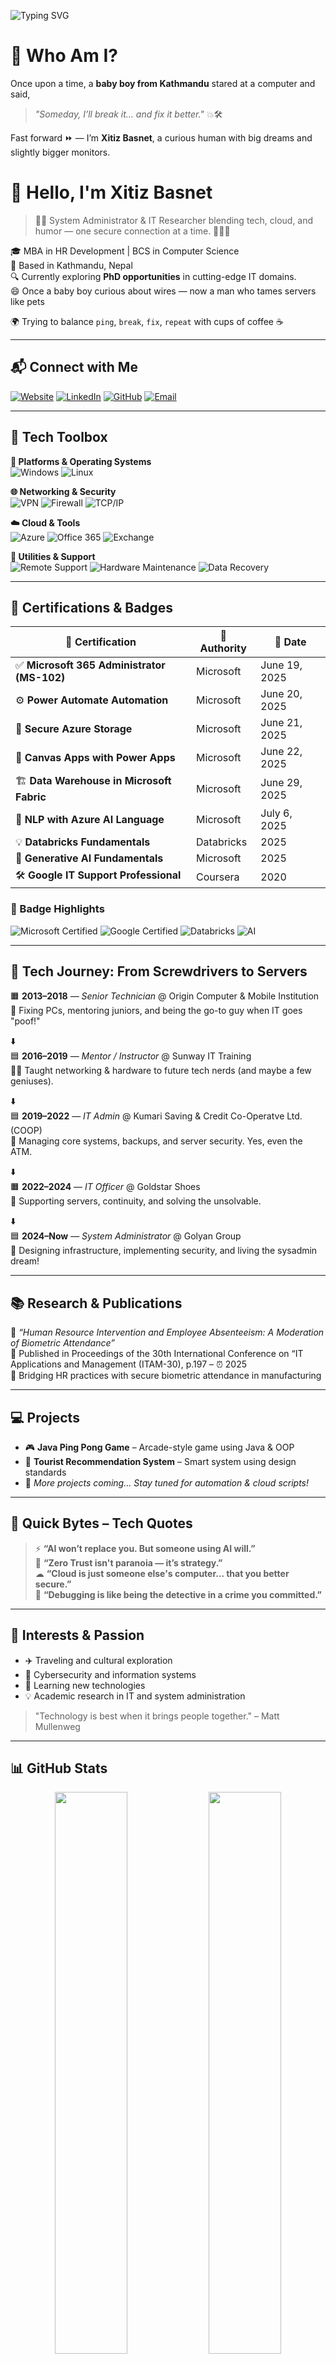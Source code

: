 <!-- Typing Header -->
![Typing SVG](https://readme-typing-svg.herokuapp.com?font=Fira+Code&duration=4000&pause=800&center=true&vCenter=true&width=1000&lines=Hi+there!+I'm+Xitiz+Basnet+%F0%9F%91%8B;System+Administrator+%7C+Cloud+Explorer+%7C+IT+Researcher;Always+Learning+Something+New...+%F0%9F%94%A5)

# 👶 Who Am I?

Once upon a time, a **baby boy from Kathmandu** stared at a computer and said,  
> _"Someday, I’ll break it... and fix it better."_ 💥🛠️

Fast forward ⏩ — I’m **Xitiz Basnet**, a curious human with big dreams and slightly bigger monitors.

# 👋 Hello, I'm **Xitiz Basnet**

> 👨‍💻 System Administrator & IT Researcher blending tech, cloud, and humor — one secure connection at a time. 🔐🌐😄

🎓 MBA in HR Development | BCS in Computer Science  
📍 Based in Kathmandu, Nepal  
🔍 Currently exploring **PhD opportunities** in cutting-edge IT domains.  
😄 Once a baby boy curious about wires — now a man who tames servers like pets

🌍 Trying to balance `ping`, `break`, `fix`, `repeat` with cups of coffee ☕

---

## 📬 Connect with Me

[![Website](https://img.shields.io/badge/-Portfolio-000?style=for-the-badge&logo=google-chrome&logoColor=white)](https://xitizbasnet.com.np)
[![LinkedIn](https://img.shields.io/badge/-LinkedIn-0072b1?style=for-the-badge&logo=linkedin&logoColor=white)](https://www.linkedin.com/in/xitizbasnet/)
[![GitHub](https://img.shields.io/badge/-GitHub-black?style=for-the-badge&logo=github&logoColor=white)](https://github.com/xitizbasnet)
[![Email](https://img.shields.io/badge/-Email-red?style=for-the-badge&logo=gmail&logoColor=white)](mailto:xitiz.basnet1@gmail.com)

---

## 🧠 Tech Toolbox

**🔧 Platforms & Operating Systems**  
![Windows](https://img.shields.io/badge/Windows-0078D6?style=flat&logo=windows&logoColor=white)
![Linux](https://img.shields.io/badge/Linux-FCC624?style=flat&logo=linux&logoColor=black)

**🌐 Networking & Security**  
![VPN](https://img.shields.io/badge/VPN-Secured-green?style=flat&logo=fortinet&logoColor=white)
![Firewall](https://img.shields.io/badge/Firewall-Active-critical?style=flat&logo=cisco&logoColor=white)
![TCP/IP](https://img.shields.io/badge/TCP%2FIP-Protocol-informational?style=flat&logo=protocolsio&logoColor=white)

**☁️ Cloud & Tools**  
![Azure](https://img.shields.io/badge/Microsoft%20Azure-0089D6?style=flat&logo=microsoftazure&logoColor=white)
![Office 365](https://img.shields.io/badge/Microsoft%20365-D83B01?style=flat&logo=microsoft&logoColor=white)
![Exchange](https://img.shields.io/badge/Exchange%20Server-0078D4?style=flat&logo=microsoft&logoColor=white)

**🧰 Utilities & Support**  
![Remote Support](https://img.shields.io/badge/Remote%20Support-Enabled-blue?style=flat&logo=teamviewer&logoColor=white)
![Hardware Maintenance](https://img.shields.io/badge/Hardware%20Maintenance-Active-green?style=flat&logo=hp&logoColor=white)
![Data Recovery](https://img.shields.io/badge/Data%20Recovery-Ongoing-orange?style=flat&logo=veritas&logoColor=white)

---

## 🧾 Certifications & Badges

| 📜 Certification | 🎯 Authority | 📆 Date |
|------------------|-------------|--------|
| ✅ **Microsoft 365 Administrator (MS-102)** | Microsoft | June 19, 2025 |
| ⚙️ **Power Automate Automation** | Microsoft | June 20, 2025 |
| 🔐 **Secure Azure Storage** | Microsoft | June 21, 2025 |
| 🧱 **Canvas Apps with Power Apps** | Microsoft | June 22, 2025 |
| 🏗️ **Data Warehouse in Microsoft Fabric** | Microsoft | June 29, 2025 |
| 🧠 **NLP with Azure AI Language** | Microsoft | July 6, 2025 |
| 💡 **Databricks Fundamentals** | Databricks | 2025 |
| 🧬 **Generative AI Fundamentals** | Microsoft | 2025 |
| 🛠️ **Google IT Support Professional** | Coursera | 2020 |

### 🏅 Badge Highlights  
![Microsoft Certified](https://img.shields.io/badge/Microsoft%20Certified-0078D4?style=flat&logo=microsoft&logoColor=white)
![Google Certified](https://img.shields.io/badge/Google%20IT%20Support-4285F4?style=flat&logo=google&logoColor=white)
![Databricks](https://img.shields.io/badge/Databricks-Fundamentals-red?style=flat&logo=databricks&logoColor=white)
![AI](https://img.shields.io/badge/Generative%20AI-Fundamentals-6f42c1?style=flat&logo=OpenAI&logoColor=white)

---

## 🧭 Tech Journey: From Screwdrivers to Servers

🟧 **2013–2018** — *Senior Technician* @ Origin Computer & Mobile Institution  
🔧 Fixing PCs, mentoring juniors, and being the go-to guy when IT goes "poof!"

⬇️  
🟦 **2016–2019** — *Mentor / Instructor* @ Sunway IT Training  
🧑‍🏫 Taught networking & hardware to future tech nerds (and maybe a few geniuses).

⬇️  
🟦 **2019–2022** — *IT Admin* @ Kumari Saving & Credit Co-Operatve Ltd. (COOP)  
💼 Managing core systems, backups, and server security. Yes, even the ATM.

⬇️  
🟧 **2022–2024** — *IT Officer* @ Goldstar Shoes  
👟 Supporting servers, continuity, and solving the unsolvable.

⬇️  
🟦 **2024–Now** — *System Administrator* @ Golyan Group  
🚀 Designing infrastructure, implementing security, and living the sysadmin dream!

---

## 📚 Research & Publications

📝 *“Human Resource Intervention and Employee Absenteeism: A Moderation of Biometric Attendance”*  
📍 Published in Proceedings of the 30th International Conference on “IT Applications and Management (ITAM-30), p.197 – ⏰ 2025  
🧠 Bridging HR practices with secure biometric attendance in manufacturing  

---

## 💻 Projects

- 🎮 **Java Ping Pong Game** – Arcade-style game using Java & OOP  
- 🧭 **Tourist Recommendation System** – Smart system using design standards  
- 🧪 *More projects coming... Stay tuned for automation & cloud scripts!*

---

## 📢 Quick Bytes – Tech Quotes

> ⚡ **“AI won’t replace you. But someone using AI will.”**  
> 🔐 **“Zero Trust isn't paranoia — it’s strategy.”**  
> ☁ **“Cloud is just someone else's computer... that you better secure.”**  
> 🐞 **“Debugging is like being the detective in a crime you committed.”**

---

## 🌱 Interests & Passion

- ✈️ Traveling and cultural exploration  
- 🔐 Cybersecurity and information systems  
- 🧪 Learning new technologies  
- 💡 Academic research in IT and system administration  

> "Technology is best when it brings people together." – Matt Mullenweg

---

## 📊 GitHub Stats

<p align="center">
  <img src="https://github-readme-stats.vercel.app/api?username=xitizbasnet&show_icons=true&theme=gruvbox&border_radius=10" width="48%"/>  
  <img src="https://github-readme-stats.vercel.app/api/top-langs/?username=xitizbasnet&layout=compact&theme=gruvbox&border_radius=10" width="48%"/>
</p>

<p align="center">
  <img src="https://github-readme-streak-stats.herokuapp.com/?user=xitizbasnet&theme=gruvbox&hide_border=true" width="60%"/>
</p>

---

## 🤖 Fun Fact

> "I speak 3 human languages… and about 10 machine ones." 🤓  
> Sometimes I dream in binary. Other times, I reboot. 🔁  

---

## 🧭 What's Next?

📚 Applying for PhD in:
- 🛡️ Infrastructure & Cloud Security
- 🤖 AI Monitoring for Systems
- ☁ Automation in Cloud Ops  

💬 Interested in collaborations, research, or a chat about coffee + tech? Let’s connect!

---

> 🧠 “Behind every great IT setup, there’s a tired sysadmin quietly solving everything.”  
> Thanks for scrolling! Now go check out my [repositories](https://github.com/xitizbasnet?tab=repositories) and say hi 👋



